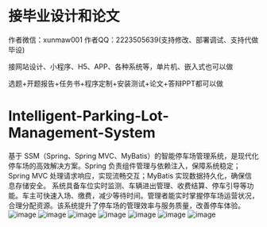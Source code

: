 # 接毕业设计和论文
作者微信：xunmaw001  作者QQ：2223505639(支持修改、部署调试、支持代做毕设)

接网站设计、小程序、H5、APP、各种系统等，单片机、嵌入式也可以做

选题+开题报告+任务书+程序定制+安装测试+论文+答辩PPT都可以做
# Intelligent-Parking-Lot-Management-System
基于 SSM（Spring、Spring MVC、MyBatis）的智能停车场管理系统，是现代化停车场的高效解决方案。Spring 负责组件管理与依赖注入，保障系统稳定；Spring MVC 处理请求响应，实现流畅交互；MyBatis 实现数据持久化，确保信息存储安全。  系统具备车位实时监测、车辆进出管理、收费结算、停车引导等功能。车主可快速入场、缴费，减少等待时间。管理者能实时掌握停车场运营状况，合理分配资源。该系统提升了停车场的管理效率与服务质量，改善停车体验。 
![image](https://github.com/user-attachments/assets/fba1d7bb-d3d8-4438-8f71-c1835389dede)
![image](https://github.com/user-attachments/assets/0a94a224-6e1e-461f-b6b6-8285145f009e)
![image](https://github.com/user-attachments/assets/ae08972d-c928-4481-a3cf-8e4d3dccaf9f)
![image](https://github.com/user-attachments/assets/d15448fe-76e4-4894-9023-5ace7923310f)
![image](https://github.com/user-attachments/assets/a9844ed9-fb8d-41be-8b55-e065ca75f7ed)
![image](https://github.com/user-attachments/assets/e5cdf6ab-44fb-4089-88a3-8b100311b2ee)
![image](https://github.com/user-attachments/assets/ef3646f1-538a-4af7-9995-2855f70ce5f1)
